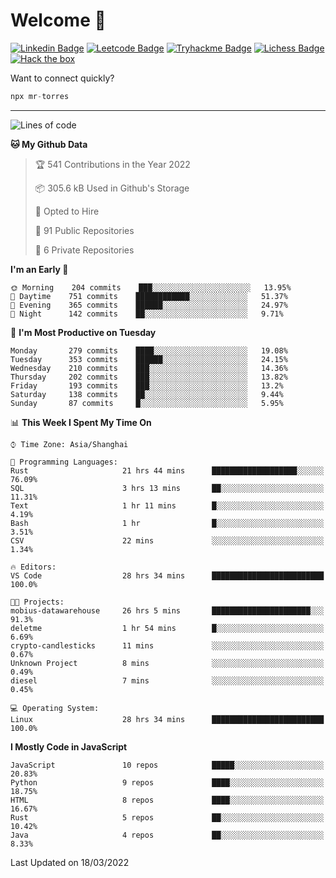 # Welcome 👋

[![Linkedin Badge](https://img.shields.io/badge/-PedroTorres-blue?style=flat-square&logo=Linkedin&logoColor=white&link=https://www.linkedin.com/in/PedroTorres/)](https://www.linkedin.com/in/pedro-torres-cruz/)
[![Leetcode Badge](https://img.shields.io/badge/profile-leetcode-green)](https://leetcode.com/corfucinas/)
[![Tryhackme Badge](https://img.shields.io/badge/profile-tryhackme-blue)](https://tryhackme.com/p/Corfucinas/)
[![Lichess Badge](https://img.shields.io/badge/challenge_me-lichess-yellow)](https://lichess.org/@/Corfucinas)
[![Hack the box](https://img.shields.io/badge/hack_the_box-profile-red)](https://www.hackthebox.eu/profile/375826)

Want to connect quickly?

```javascript
npx mr-torres
```

---

<!--START_SECTION:waka-->
![Lines of code](https://img.shields.io/badge/From%20Hello%20World%20I%27ve%20Written-2.0%20million%20lines%20of%20code-blue)

**🐱 My Github Data** 

> 🏆 541 Contributions in the Year 2022
 > 
> 📦 305.6 kB Used in Github's Storage 
 > 
> 💼 Opted to Hire
 > 
> 📜 91 Public Repositories 
 > 
> 🔑 6 Private Repositories  
 > 
**I'm an Early 🐤** 

```text
🌞 Morning    204 commits    ███░░░░░░░░░░░░░░░░░░░░░░   13.95% 
🌆 Daytime    751 commits    ████████████░░░░░░░░░░░░░   51.37% 
🌃 Evening    365 commits    ██████░░░░░░░░░░░░░░░░░░░   24.97% 
🌙 Night      142 commits    ██░░░░░░░░░░░░░░░░░░░░░░░   9.71%

```
📅 **I'm Most Productive on Tuesday** 

```text
Monday       279 commits    ████░░░░░░░░░░░░░░░░░░░░░   19.08% 
Tuesday      353 commits    ██████░░░░░░░░░░░░░░░░░░░   24.15% 
Wednesday    210 commits    ███░░░░░░░░░░░░░░░░░░░░░░   14.36% 
Thursday     202 commits    ███░░░░░░░░░░░░░░░░░░░░░░   13.82% 
Friday       193 commits    ███░░░░░░░░░░░░░░░░░░░░░░   13.2% 
Saturday     138 commits    ██░░░░░░░░░░░░░░░░░░░░░░░   9.44% 
Sunday       87 commits     █░░░░░░░░░░░░░░░░░░░░░░░░   5.95%

```


📊 **This Week I Spent My Time On** 

```text
⌚︎ Time Zone: Asia/Shanghai

💬 Programming Languages: 
Rust                     21 hrs 44 mins      ███████████████████░░░░░░   76.09% 
SQL                      3 hrs 13 mins       ██░░░░░░░░░░░░░░░░░░░░░░░   11.31% 
Text                     1 hr 11 mins        █░░░░░░░░░░░░░░░░░░░░░░░░   4.19% 
Bash                     1 hr                █░░░░░░░░░░░░░░░░░░░░░░░░   3.51% 
CSV                      22 mins             ░░░░░░░░░░░░░░░░░░░░░░░░░   1.34%

🔥 Editors: 
VS Code                  28 hrs 34 mins      █████████████████████████   100.0%

🐱‍💻 Projects: 
mobius-datawarehouse     26 hrs 5 mins       ██████████████████████░░░   91.3% 
deletme                  1 hr 54 mins        █░░░░░░░░░░░░░░░░░░░░░░░░   6.69% 
crypto-candlesticks      11 mins             ░░░░░░░░░░░░░░░░░░░░░░░░░   0.67% 
Unknown Project          8 mins              ░░░░░░░░░░░░░░░░░░░░░░░░░   0.49% 
diesel                   7 mins              ░░░░░░░░░░░░░░░░░░░░░░░░░   0.45%

💻 Operating System: 
Linux                    28 hrs 34 mins      █████████████████████████   100.0%

```

**I Mostly Code in JavaScript** 

```text
JavaScript               10 repos            █████░░░░░░░░░░░░░░░░░░░░   20.83% 
Python                   9 repos             ████░░░░░░░░░░░░░░░░░░░░░   18.75% 
HTML                     8 repos             ████░░░░░░░░░░░░░░░░░░░░░   16.67% 
Rust                     5 repos             ██░░░░░░░░░░░░░░░░░░░░░░░   10.42% 
Java                     4 repos             ██░░░░░░░░░░░░░░░░░░░░░░░   8.33%

```



 Last Updated on 18/03/2022
<!--END_SECTION:waka-->
